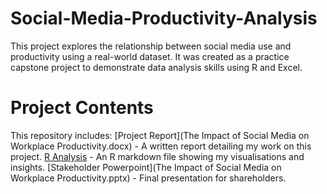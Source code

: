 # Social-Media-Productivity-Analysis
This project explores the relationship between social media use and productivity using a real-world dataset. It was created as a practice capstone project to demonstrate data analysis skills using R and Excel.

# Project Contents
This repository includes:
[Project Report](The Impact of Social Media on Workplace Productivity.docx) - A written report detailing my work on this project.
[R Analysis](R_Analysis_Summary.RMD) - An R markdown file showing my visualisations and insights.
[Stakeholder Powerpoint](The Impact of Social Media on Workplace Productivity.pptx) - Final presentation for shareholders.

